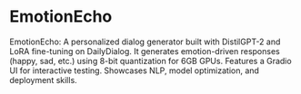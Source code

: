 # EmotionEcho
EmotionEcho: A personalized dialog generator built with DistilGPT-2 and LoRA fine-tuning on DailyDialog. It generates emotion-driven responses (happy, sad, etc.) using 8-bit quantization for 6GB GPUs. Features a Gradio UI for interactive testing. Showcases NLP, model optimization, and deployment skills.
